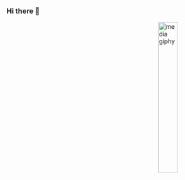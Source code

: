 ### Hi there 👋
<a href="https://media.giphy.com/"><img align="right" src="https://media.giphy.com/media/1yld7nW3oQ2IyRubUm/giphy.gif" width=30% alt="media giphy"/></a>
<!--
**Hazumiran/Hazumiran** is a ✨ _special_ ✨ repository because its `README.md` (this file) appears on your GitHub profile.



Here are some ideas to get you started:

- 🔭 I’m currently working on ...
- 🌱 I’m currently learning ...
- 👯 I’m looking to collaborate on ...
- 🤔 I’m looking for help with ...
- 💬 Ask me about ...
- 📫 How to reach me: ...
- 😄 Pronouns: ...
- ⚡ Fun fact: ...
-->
